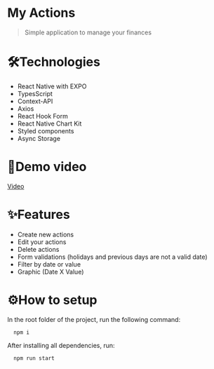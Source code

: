 # My Actions
> Simple application to manage your finances

# 🛠️Technologies
  - React Native with EXPO
  - TypesScript
  - Context-API
  - Axios
  - React Hook Form
  - React Native Chart Kit
  - Styled components
  - Async Storage

# 📱Demo video

[Video](https://youtu.be/JHAKZD1pUjU)

# ✨Features
  - Create new actions
  - Edit your actions
  - Delete actions
  - Form validations (holidays and previous days are not a valid date)
  - Filter by date or value
  - Graphic (Date X Value)

# ⚙️How to setup

In the root folder of the project, run the following command:
```
  npm i
```

After installing all dependencies, run:

```
  npm run start
```